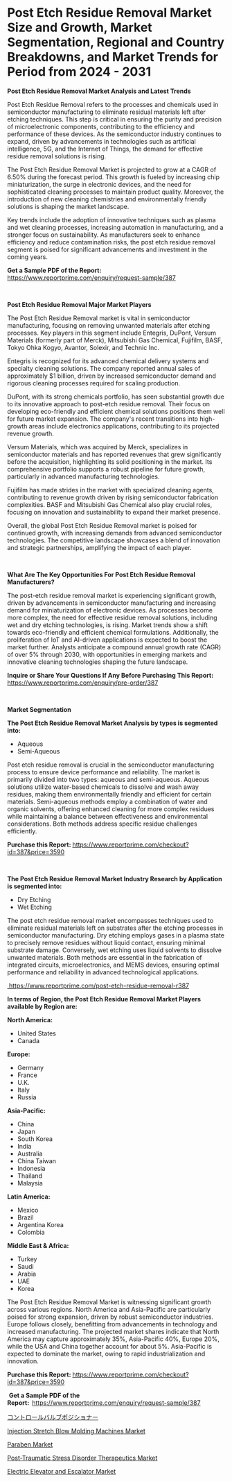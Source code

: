 <p><h1>Post Etch Residue Removal Market Size and Growth, Market Segmentation, Regional and Country Breakdowns, and Market Trends for Period from 2024 -  2031</h1></p><p><strong>Post Etch Residue Removal Market Analysis and Latest Trends</strong></p>
<p><p>Post Etch Residue Removal refers to the processes and chemicals used in semiconductor manufacturing to eliminate residual materials left after etching techniques. This step is critical in ensuring the purity and precision of microelectronic components, contributing to the efficiency and performance of these devices. As the semiconductor industry continues to expand, driven by advancements in technologies such as artificial intelligence, 5G, and the Internet of Things, the demand for effective residue removal solutions is rising.</p><p>The Post Etch Residue Removal Market is projected to grow at a CAGR of 6.50% during the forecast period. This growth is fueled by increasing chip miniaturization, the surge in electronic devices, and the need for sophisticated cleaning processes to maintain product quality. Moreover, the introduction of new cleaning chemistries and environmentally friendly solutions is shaping the market landscape.</p><p>Key trends include the adoption of innovative techniques such as plasma and wet cleaning processes, increasing automation in manufacturing, and a stronger focus on sustainability. As manufacturers seek to enhance efficiency and reduce contamination risks, the post etch residue removal segment is poised for significant advancements and investment in the coming years.</p></p>
<p><strong>Get a Sample PDF of the Report:&nbsp;</strong> <a href="https://www.reportprime.com/enquiry/request-sample/387">https://www.reportprime.com/enquiry/request-sample/387</a></p>
<p>&nbsp;</p>
<p><strong>Post Etch Residue Removal Major Market Players</strong></p>
<p><p>The Post Etch Residue Removal market is vital in semiconductor manufacturing, focusing on removing unwanted materials after etching processes. Key players in this segment include Entegris, DuPont, Versum Materials (formerly part of Merck), Mitsubishi Gas Chemical, Fujifilm, BASF, Tokyo Ohka Kogyo, Avantor, Solexir, and Technic Inc.</p><p>Entegris is recognized for its advanced chemical delivery systems and specialty cleaning solutions. The company reported annual sales of approximately $1 billion, driven by increased semiconductor demand and rigorous cleaning processes required for scaling production.</p><p>DuPont, with its strong chemicals portfolio, has seen substantial growth due to its innovative approach to post-etch residue removal. Their focus on developing eco-friendly and efficient chemical solutions positions them well for future market expansion. The company's recent transitions into high-growth areas include electronics applications, contributing to its projected revenue growth.</p><p>Versum Materials, which was acquired by Merck, specializes in semiconductor materials and has reported revenues that grew significantly before the acquisition, highlighting its solid positioning in the market. Its comprehensive portfolio supports a robust pipeline for future growth, particularly in advanced manufacturing technologies.</p><p>Fujifilm has made strides in the market with specialized cleaning agents, contributing to revenue growth driven by rising semiconductor fabrication complexities. BASF and Mitsubishi Gas Chemical also play crucial roles, focusing on innovation and sustainability to expand their market presence.</p><p>Overall, the global Post Etch Residue Removal market is poised for continued growth, with increasing demands from advanced semiconductor technologies. The competitive landscape showcases a blend of innovation and strategic partnerships, amplifying the impact of each player.</p></p>
<p>&nbsp;</p>
<p><strong>What Are The Key Opportunities For Post Etch Residue Removal Manufacturers?</strong></p>
<p><p>The post-etch residue removal market is experiencing significant growth, driven by advancements in semiconductor manufacturing and increasing demand for miniaturization of electronic devices. As processes become more complex, the need for effective residue removal solutions, including wet and dry etching technologies, is rising. Market trends show a shift towards eco-friendly and efficient chemical formulations. Additionally, the proliferation of IoT and AI-driven applications is expected to boost the market further. Analysts anticipate a compound annual growth rate (CAGR) of over 5% through 2030, with opportunities in emerging markets and innovative cleaning technologies shaping the future landscape.</p></p>
<p><strong>Inquire or Share Your Questions If Any Before Purchasing This Report:</strong> <a href="https://www.reportprime.com/enquiry/pre-order/387">https://www.reportprime.com/enquiry/pre-order/387</a></p>
<p>&nbsp;</p>
<p><strong>Market Segmentation</strong></p>
<p><strong>The Post Etch Residue Removal Market Analysis by types is segmented into:</strong></p>
<p><ul><li>Aqueous</li><li>Semi-Aqueous</li></ul></p>
<p><p>Post etch residue removal is crucial in the semiconductor manufacturing process to ensure device performance and reliability. The market is primarily divided into two types: aqueous and semi-aqueous. Aqueous solutions utilize water-based chemicals to dissolve and wash away residues, making them environmentally friendly and efficient for certain materials. Semi-aqueous methods employ a combination of water and organic solvents, offering enhanced cleaning for more complex residues while maintaining a balance between effectiveness and environmental considerations. Both methods address specific residue challenges efficiently.</p></p>
<p><strong>Purchase this Report:&nbsp;</strong><a href="https://www.reportprime.com/checkout?id=387&price=3590">https://www.reportprime.com/checkout?id=387&price=3590</a></p>
<p>&nbsp;</p>
<p><strong>The Post Etch Residue Removal Market Industry Research by Application is segmented into:</strong></p>
<p><ul><li>Dry Etching</li><li>Wet Etching</li></ul></p>
<p><p>The post etch residue removal market encompasses techniques used to eliminate residual materials left on substrates after the etching processes in semiconductor manufacturing. Dry etching employs gases in a plasma state to precisely remove residues without liquid contact, ensuring minimal substrate damage. Conversely, wet etching uses liquid solvents to dissolve unwanted materials. Both methods are essential in the fabrication of integrated circuits, microelectronics, and MEMS devices, ensuring optimal performance and reliability in advanced technological applications.</p></p>
<p><a href="https://www.reportprime.com/post-etch-residue-removal-r387">&nbsp;https://www.reportprime.com/post-etch-residue-removal-r387</a></p>
<p><strong>In terms of Region, the Post Etch Residue Removal Market Players available by Region are:</strong></p>
<p>
    <p> <strong> North America: </strong>
        <ul>
            <li>United States</li>
            <li>Canada</li>
        </ul>
        </p> 
    <p> <strong> Europe: </strong>
        <ul>
            <li>Germany</li>
            <li>France</li>
            <li>U.K.</li>
            <li>Italy</li>
            <li>Russia</li>
        </ul>
        </p> 
    <p> <strong> Asia-Pacific: </strong>
        <ul>
            <li>China</li>
            <li>Japan</li>
            <li>South Korea</li>
            <li>India</li>
            <li>Australia</li>
            <li>China Taiwan</li>
            <li>Indonesia</li>
            <li>Thailand</li>
            <li>Malaysia</li>
        </ul>
        </p> 
    <p> <strong> Latin America: </strong>
        <ul>
            <li>Mexico</li>
            <li>Brazil</li>
            <li>Argentina Korea</li>
            <li>Colombia</li>
        </ul>
        </p> 
    <p> <strong> Middle East & Africa: </strong>
        <ul>
            <li>Turkey</li>
            <li>Saudi</li>
            <li>Arabia</li>
            <li>UAE</li>
            <li>Korea</li>
        </ul>
    </p>
    </p>
<p><p>The Post Etch Residue Removal Market is witnessing significant growth across various regions. North America and Asia-Pacific are particularly poised for strong expansion, driven by robust semiconductor industries. Europe follows closely, benefitting from advancements in technology and increased manufacturing. The projected market shares indicate that North America may capture approximately 35%, Asia-Pacific 40%, Europe 20%, while the USA and China together account for about 5%. Asia-Pacific is expected to dominate the market, owing to rapid industrialization and innovation.</p></p>
<p><strong>Purchase this Report: </strong><a href="https://www.reportprime.com/checkout?id=387&price=3590">https://www.reportprime.com/checkout?id=387&price=3590</a></p>
<p>&nbsp;<strong>Get a Sample PDF of the Report:&nbsp;&nbsp;</strong><a href="https://www.reportprime.com/enquiry/request-sample/387">https://www.reportprime.com/enquiry/request-sample/387</a></p>
<p><strong></strong></p>
<p><p><a href="https://medium.com/@ertg45hg/%E5%88%B6%E5%BE%A1%E5%BC%81%E3%83%9D%E3%82%B8%E3%82%B7%E3%83%A7%E3%83%8A%E3%83%BC%E5%B8%82%E5%A0%B4%E3%81%AE%E3%83%80%E3%82%A4%E3%83%8A%E3%83%9F%E3%82%AF%E3%82%B9%E3%81%A8%E6%88%90%E9%95%B7%E8%A6%81%E5%9B%A0%E3%82%92%E5%88%86%E6%9E%90%E3%81%97-2024%E5%B9%B4%E3%81%8B%E3%82%892031%E5%B9%B4%E3%81%BE%E3%81%A7%E3%81%AE%E4%BA%88%E6%B8%AC%E3%82%92%E7%AB%8B%E3%81%A6%E3%82%8B-f6a691d673f2">コントロールバルブポジショナー</a></p><p><a href="https://www.linkedin.com/pulse/injection-stretch-blow-molding-machines-market-essentials-7kiwf?trackingId=YObEwC8VROS4IADVLyWPHQ%3D%3D">Injection Stretch Blow Molding Machines Market</a></p><p><a href="https://medium.com/@alishaseffanie64/paraben-market-global-market-insights-and-sales-trends-2024-to-2031-511822dd7349">Paraben Market</a></p><p><a href="https://issuu.com/reportprime-2/docs/post-traumatic-stress-disorder-ther_c9ad98760903cf">Post-Traumatic Stress Disorder Therapeutics Market</a></p><p><a href="https://www.linkedin.com/pulse/electric-elevator-escalator-market-strategic-insights-product-o8wxf?trackingId=iSjRuT%2BTS9e4xlFbPj12MA%3D%3D">Electric Elevator and Escalator Market</a></p></p>